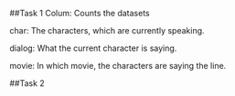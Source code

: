 ##Task 1
Colum: Counts the datasets 

char: The characters, which are currently speaking.

dialog: What the current character is saying.

movie: In which movie, the characters are saying the line.

##Task 2

